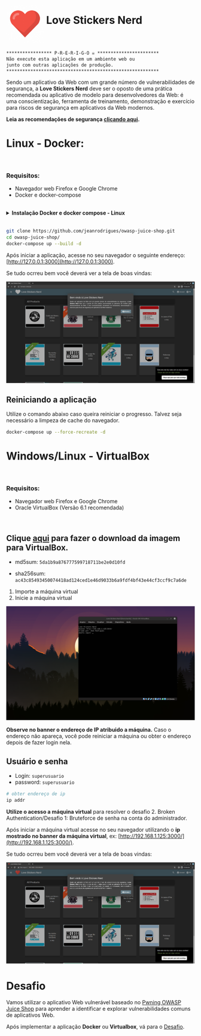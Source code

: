 # <img alt="love" src="imagens/logo.png" style="max-width: 100%;" width="100" height="100" align="middle"> Love Stickers Nerd
```
***************** P-R-E-R-I-G-O ☠️ ***********************
Não execute esta aplicação em um ambiente web ou 
junto com outras aplicações de produção. 
*********************************************************
```
Sendo um aplicativo da Web com um grande número de vulnerabilidades de segurança, a **Love Stickers Nerd** deve ser o oposto de uma prática recomendada ou aplicativo de modelo para desenvolvedores da Web: é uma conscientização, ferramenta de treinamento, demonstração e exercício para riscos de segurança em aplicativos da Web modernos.

**Leia as recomendações de segurança [clicando aqui](./config/README.md).**  

# Linux - Docker:

<div style="display: inline_block"><br>
  <h3 align="left">Requisitos:</h3>
  <ul>
    <li>Navegador web Firefox e Google Chrome</li>
    <li>Docker e docker-compose</li>
  </ul>  
</div>
<br> 

<details>
    <summary><b>Instalação Docker e docker compose - Linux</b></summary>  
      <pre>
        sudo apt install -y docker.io docker-compose
        # add usuario ao grupo docker
        sudo usermod -aG docker $USER
        # pode ser necessário reiniciar a sessão para aplicar as permissões ao usuário
      </pre>
  </details><br>

```bash
git clone https://github.com/jeanrodrigues/owasp-juice-shop.git
cd owasp-juice-shop/
docker-compose up --build -d
```

Após iniciar a aplicação, acesse no seu navegador o seguinte endereço: [http://127.0.0.1:3000](http://127.0.0.1:3000).  

Se tudo ocrreu bem você deverá ver a tela de boas vindas:  

![boasvindas](./imagens/boasvindas.png)


## Reiniciando a aplicação 

Utilize o comando abaixo caso queira reiniciar o progresso. Talvez seja necessário a limpeza de cache do navegador.
```bash
docker-compose up --force-recreate -d
```

# Windows/Linux - VirtualBox  

<div style="display: inline_block"><br>
  <h3 align="left">Requisitos:</h3>
  <ul>
    <li>Navegador web Firefox e Google Chrome</li>
    <li>Oracle VirtualBox (Versão 6.1 recomendada)</li>
  </ul>  
</div>
<br> 

## Clique [aqui](https://s3.amazonaws.com/eua.cloud2.superlogica.com/owasp-juice-shop/Love_Stickers_Nerd.ova) para fazer o download da imagem para VirtualBox.

- md5sum: `5da1b9a876777599718711be2e0d10fd`

- sha256sum: `ac43c85493450074418ad124ced1e46d9033b6a9fdf4bf43e44cf3ccf9c7a6de`

1. Importe a máquina virtual
1. Inicie a máquina virtual

![virtualbox](./imagens/virtualbox.png)

**Observe no banner o endereço de IP atribuido a máquina.** Caso o endereço não apareça, você pode reiniciar a máquina ou obter o endereço depois de fazer login nela.  

## Usuário e senha
- Login: `superusuario`
- password: `superusuario`

```bash
# obter endereço de ip
ip addr
```

**Utilize o acesso a máquina virtual** para resolver o desafio 2. Broken Authentication/Desafio 1: Bruteforce de senha na conta do administrador.

Após iniciar a máquina virtual acesse no seu navegador utilizando o **ip mostrado no banner da máquina virtual**, ex: [http://192.168.1.125:3000/](http://192.168.1.125:3000/).  

Se tudo ocrreu bem você deverá ver a tela de boas vindas:  

![boasvindas](./imagens/boasvindas2.png)

# Desafio

Vamos utilizar o aplicativo Web vulnerável baseado no [Pwning OWASP Juice Shop](https://pwning.owasp-juice.shop/) para aprender a identificar e explorar vulnerabilidades comuns de aplicativos Web.

Após implementar a aplicação **Docker** ou **Virtualbox**, vá para o [Desafio](DESAFIO.md).
